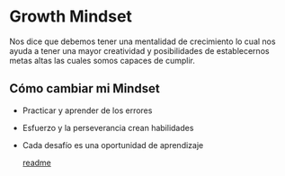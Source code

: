 # Growth Mindset
Nos dice que debemos tener una mentalidad de crecimiento lo cual nos ayuda a tener una mayor 
creatividad y posibilidades de establecernos 
metas altas las cuales somos capaces de cumplir. 

## Cómo cambiar mi Mindset
* Practicar y aprender de los errores
* Esfuerzo y la perseverancia crean habilidades
* Cada desafío es una oportunidad de aprendizaje

  [readme](./README.md)
